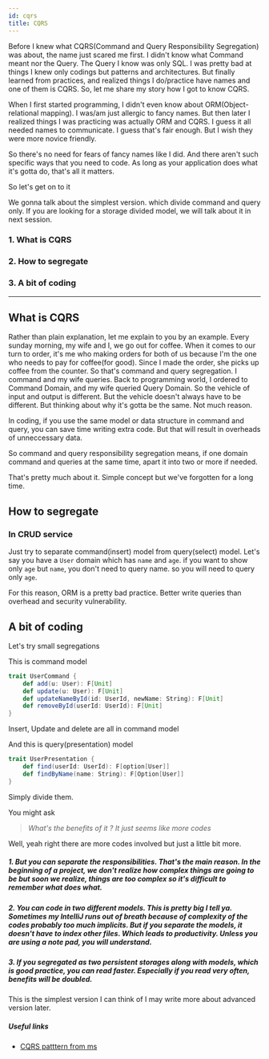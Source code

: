 ```yaml
---
id: cqrs
title: CQRS
---
```


Before I knew what CQRS(Command and Query Responsibility Segregation) was about, the name just scared me first. I didn't know what Command meant nor the Query. The Query I know was only SQL. I was pretty bad at things I knew only codings but patterns and architectures. But finally learned from practices, and realized things I do/practice have names and one of them is CQRS. So, let me share my story how I got to know CQRS.

When I first started programming, I didn't even know about ORM(Object-relational mapping). I was/am just allergic to fancy names. But then later I realized things I was practicing was actually ORM and CQRS. I guess it all needed names to communicate. I guess that's fair enough. But I wish they were more novice friendly.

So there's no need for fears of fancy names like I did. And there aren't such specific ways that you need to code. As long as your application does what it's gotta do, that's all it matters.

So let's get on to it

We gonna talk about the simplest version. which divide command and query only. If you are looking for a storage divided model, we will talk about it in next session.

### 1. What is CQRS
### 2. How to segregate
### 3. A bit of coding

---

## What is CQRS

Rather than plain explanation, let me explain to you by an example.
Every sunday morning, my wife and I, we go out for coffee. When it comes to our turn to order, it's me who making orders for both of us because I'm the one who needs to pay for coffee(for good). Since I made the order, she picks up coffee from the counter. So that's command and query segregation. I command and my wife queries. Back to programming world, I ordered to Command Domain, and my wife queried Query Domain. So the vehicle of input and output is different. But the vehicle doesn't always have to be different. But thinking about why it's gotta be the same. Not much reason.

In coding, if you use the same model or data structure in command and query, you can save time writing extra code. But that will result in overheads of unneccessary data.

So command and query responsibility segregation means, if one domain command and queries at the same time, apart it into two or more if needed. 

That's pretty much about it. Simple concept but we've forgotten for a long time.

## How to segregate
### In CRUD service
Just try to separate command(insert) model from query(select) model. Let's say you have a `User` domain which has `name` and `age`. if you want to show only `age` but `name`, you don't need to query name. so you will need to query only `age`.

For this reason, ORM is a pretty bad practice. Better write queries than overhead and security vulnerability.

## A bit of coding

Let's try small segregations


This is command model
```scala
trait UserCommand {
	def add(u: User): F[Unit]
	def update(u: User): F[Unit]
	def updateNameById(id: UserId, newName: String): F[Unit]
	def removeById(userId: UserId): F[Unit]
}
```
Insert, Update and delete are all in command model

And this is query(presentation) model

```scala
trait UserPresentation {
	def find(userId: UserId): F[option[User]]
	def findByName(name: String): F[Option[User]]
}
```

Simply divide them.

You might ask

> _What's the benefits of it ? It just seems like more codes_

Well, yeah right there are more codes involved but just a little bit more.

##### 1. But you can separate the responsibilities. That's the main reason. In the beginning of a project, we don't realize how complex things are going to be but soon we realize, things are too complex so it's difficult to remember what does what.

##### 2. You can code in two different models. This is pretty big I tell ya. Sometimes my IntelliJ runs out of breath because of complexity of the codes probably too much implicits. But if you separate the models, it doesn't have to index other files. Which leads to productivity. Unless you are using a note pad, you will understand.

##### 3. If you segregated as two persistent storages along with models, which is good practice, you can read faster. Especially if you read very often, benefits will be doubled.

This is the simplest version I can think of I may write more about advanced version later.

##### Useful links

- [CQRS patttern from ms](https://docs.microsoft.com/ko-kr/azure/architecture/patterns/cqrs)

